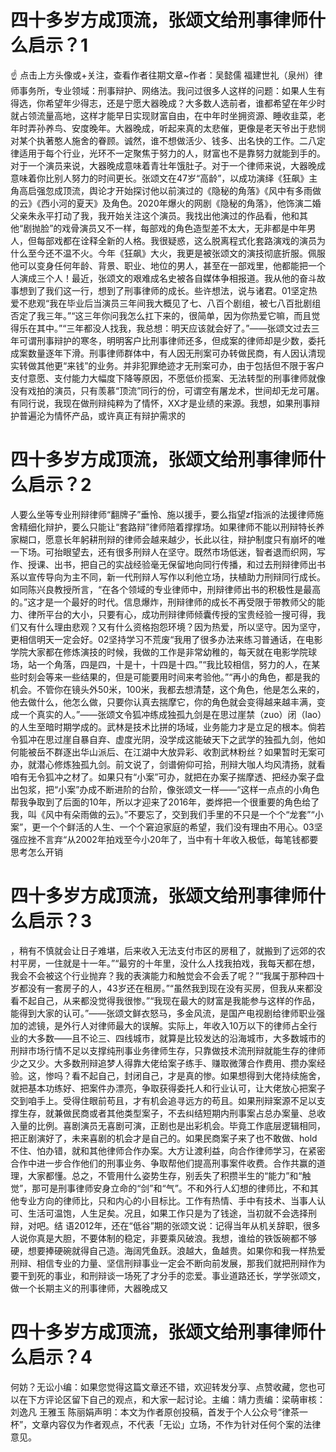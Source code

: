 # 四十多岁方成顶流，张颂文给刑事律师什么启示？1

☝ 点击上方头像或+关注，查看作者往期文章~作者：吴懿儒 福建世礼（泉州）律师事务所，专业领域：刑事辩护、网络法。我问过很多人这样的问题：如果人生有得选，你希望年少得志，还是宁愿大器晚成？大多数人选前者，谁都希望在年少时就占领流量高地，这样才能早日实现财富自由，在中年时坐拥资源、睡收韭菜，老年时弄孙养鸟、安度晚年。大器晚成，听起来真的太悲催，更像是老天爷出于悲悯对某个执著憨人施舍的眷顾。诚然，谁不想做活少、钱多、出名快的工作。二八定律适用于每个行业，光环不一定聚焦于努力的人，财富也不是靠努力就能到手的。对于一个演员来说，大器晚成意味着青壮年饿肚子。对于一个律师来说，大器晚成意味着你比别人努力的时间更长。张颂文在47岁“高龄”，以成功演绎《狂飙》主角高启强忽成顶流，舆论才开始探讨他以前演过的《隐秘的角落》《风中有多雨做的云》《西小河的夏天》及角色。2020年爆火的网剧《隐秘的角落》，他饰演二婚父亲朱永平打动了我，我开始关注这个演员。我找出他演过的作品看，他和其他“剧抛脸”的戏骨演员又不一样，每部戏的角色造型差不太大，无非都是中年男人，但每部戏都在诠释全新的人格。我很疑惑，这么脱离程式化套路演戏的演员为什么至今还不温不火。今年《狂飙》大火，我更是被张颂文的演技彻底折服。佩服他可以变身任何年龄、背景、职业、地位的男人，甚至在一部戏里，他都能把一个人演成三个人！最近，张颂文的艰难成名史被各自媒体争相报道。我从他的奋斗故事想到了我们这一行，想到了刑事律师的成长。些许想法，说与诸君。01坚定热爱不悲观“我在毕业后当演员三年间我大概见了七、八百个剧组，被七八百批剧组否定了我三年。”“这三年你问我怎么扛下来的，很简单，因为你热爱它嘛，而且觉得乐在其中。”“三年都没人找我，我总想：明天应该就会好了。”——张颂文过去三年可谓刑事辩护的寒冬，明明客户比刑事律师还多，但成案的律师却是少数，委托成案数量逐年下滑。刑事律师群体中，有人因无刑案可办转做民商，有人因认清现实转做其他更“来钱”的业务。并非犯罪绝迹才无刑案可办，由于包括但不限于客户支付意愿、支付能力大幅度下降等原因，不愿低价揽案、无法转型的刑事律师就像没有戏拍的演员，只有羡慕“顶流”同行的份，可谓空有屠龙术，世间却无龙可屠。有同行说，我现在做刑辩纯粹为了情怀，XX才是业绩的来源。我想，如果刑事辩护普遍沦为情怀产品，或许真正有辩护需求的

# 四十多岁方成顶流，张颂文给刑事律师什么启示？2

人要么坐等专业刑辩律师“翻牌子”垂怜、施以援手，要么指望zf指派的法援律师施舍精细化辩护，要么只能让“套路辩”律师陪着撑撑场。如果律师不能以刑辩特长养家糊口，愿意长年躬耕刑辩的律师会越来越少，长此以往，辩护制度只有崩坏的唯一下场。可抬眼望去，还有很多刑辩人在坚守。既然市场低迷，智者退而织网，写作、授课、出书，把自己的实战经验毫无保留地向同行传播，和过去刑辩律师出书系以宣传导向为主不同，新一代刑辩人写作以利他立场，扶植助力刑辩同行成长。如同陈兴良教授所言，“在各个领域的专业律师中，刑辩律师出书的积极性是最高的。”这才是一个最好的时代。信息爆炸，刑辩律师的成长不再受限于带教师父的能力、律所平台的大小，只要有心，成功刑辩律师倾囊传授的宝贵经验一搜可得，我们又有什么理由悲观？又有什么资格抱怨环境？因为热爱，所以坚守。因为坚守，更相信明天一定会好。02坚持学习不荒废“我用了很多办法来练习普通话，在电影学院大家都在修炼演技的时候，我做的工作是非常幼稚的，每天就在电影学院球场，站一个角落，四是四，十是十，十四是十四。”“我比较相信，努力的人，在某些时刻会等来一些结果的，但是可能要用时间来考验他。”“再小的角色，都是我的机会。不管你在镜头外50米，100米，我都去想清楚，这个角色，他是怎么来的，他去做什么，他怎么做，只要你认真去揣摩它，你的角色就会变得越来越丰满，变成一个真实的人。”——张颂文令狐冲练成独孤九剑是在思过崖禁（zuo）闭（lao）的人生至暗时期学成的。武林是技术比拼的场域，业务能力才是立足的根本。倘若令狐冲在思过崖自暴自弃、虚度光阴，没学成这能破天下之武学的独孤九剑，他如何能被岳不群逐出华山派后、在江湖中大放异彩、收割武林粉丝？如果暂时无案可办，就潜心修炼独孤九剑。前文说了，剑谱俯仰可拾，刑辩大咖人均风清扬，就看咱有无令狐冲之材了。如果只有“小案”可办，就把在办案子揣摩透、把经办案子盘出包浆，把“小案”办成不断进阶的台阶，像张颂文一样——“这样一点点的小角色帮我争取到了后面的10年，所以才迎来了2016年，娄烨把一个很重要的角色给了我，叫《风中有朵雨做的云》。”不要忘了，交到我们手里的不只是一个个“龙套”“小案”，更一个个鲜活的人生、一个个窘迫家庭的希望，我们没有理由不用心。03坚强应挫不言弃“从2002年拍戏至今小20年了，当中有十年收入极低，每笔钱都要思考怎么开销

# 四十多岁方成顶流，张颂文给刑事律师什么启示？3

，稍有不慎就会让日子难堪，后来收入无法支付市区的房租了，就搬到了远郊的农村平房，一住就是十一年。”“最穷的十年里，没什么人找我拍戏，我每天都在想，我会不会被这个行业抛弃？我的表演能力和触觉会不会丢了呢？”“我属于那种四十岁都没有一套房子的人，43岁还在租房。”“虽然我到现在没有买房，但我从来都没看不起自己，从来都没觉得我很惨。”“我现在最大的财富是我能参与这样的作品，能得到大家的认可。”——张颂文鲜衣怒马，多金风流，是国产电视剧给律师职业强加的滤镜，是外行人对律师最大的误解。实际上，年收入10万以下的律师占全行业的大多数——且不论三、四线城市，就算是比较发达的沿海城市，大多数城市的刑辩市场行情不足以支撑纯刑事业务律师生存，只靠做技术流刑辩就能生存的律师少之又少。大多数刑辩追梦人得靠大佬给案子练手、赚取微薄合作费用、攒办案经验。这，惨吗？看不起自己，封闭自己，才是真的惨。如果想得到大佬持续施舍，就把基本功练好、把案件办漂亮，争取获得委托人和行业认可，让大佬放心把案子交到咱手上。受得住眼前苟且，才有机会追寻远方的苟且。如果刑辩案源不足以支撑生存，就兼做民商或者其他类型案子，不去纠结短期内刑事案占总办案量、总收入量的比例。喜剧演员无喜剧可演，正剧也是出彩机会。毕竟工作底层逻辑相同，把正剧演好了，未来喜剧的机会才是自己的。如果民商案子来了也不敢做、hold不住、怕办错，就和其他律师合作办案。大方让渡利益，向合作律师学习，在紧密合作中进一步合作他们的刑事业务、争取帮他们提高刑事案件收费。合作共赢的道理，大家都懂。总之，不管用什么姿势生存，别丢失了积攒半生的“能力”和“触觉”，那可是刑事律师安身立命的“剑”和“气”。不和外行人幻想的律师比，不和其他专业方向的律师比，只和内心的小目标比。工作有热情、手中有技术、当事人认可、生活可温饱，人生足矣。况且，如果工作只是为了钱途，当初就不会选择刑辩，对吧。结 语2012年，还在“低谷”期的张颂文说：记得当年从机关辞职，很多人说你真是大胆，不要体制的稳定，非要乘风破浪。我想，谁给的铁饭碗都不够硬，想要捧硬碗就得自己造。海阔凭鱼跃。浪越大，鱼越贵。如果你和我一样热爱刑辩、相信专业的力量、坚信刑辩事业一定会不断向前发展，那我们就把刑辩作为要干到死的事业，和刑辩谈一场死了才分手的恋爱。事业道路还长，学学张颂文，做一个长期主义的刑事律师，大器晚成又

# 四十多岁方成顶流，张颂文给刑事律师什么启示？4

何妨？无讼小编：如果您觉得这篇文章还不错，欢迎转发分享、点赞收藏，您也可以在下方评论区留下自己的观点，和大家一起讨论。主编：靖力责编：梁萌审核：刘逸凡 王雅玉 陈丽娟声明：本文为作者原创投稿，首发于个人公众号“律茶一杯”，文章内容仅为作者观点，不代表「无讼」立场，不作为针对任何个案的法律意见。

